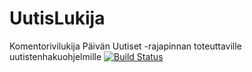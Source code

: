 # UutisLukija
Komentorivilukija Päivän Uutiset -rajapinnan toteuttaville uutistenhakuohjelmille
[![Build Status](https://travis-ci.org/zesbr/UutisLukija)](https://travis-ci.org/zesbr/UutisLukija)
